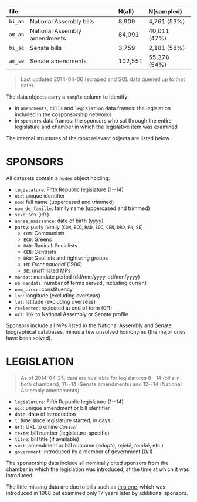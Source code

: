 
| file    |                              | N(all)  | N(sampled)   |
|:--------|:-----------------------------|:--------|:-------------|
| `bi_an` | National Assembly bills      | 8,909   | 4,761 (53%)  |
| `am_an` | National Assembly amendments | 84,091  | 40,011 (47%) |
| `bi_se` | Senate bills                 | 3,759   | 2,181 (58%)  |
| `am_se` | Senate amendments            | 102,551 | 55,378 (54%) |

> Last updated 2014-04-06 (scraped and SQL data queried up to that date).

The data objects carry a `sample` column to identify:

* in `amendments`, `bills` and `legislation` data frames: the legislation included in the cosponsorship networks
* in `sponsors` data frames: the sponsors who sat through the entire legislature and chamber in which the legislative item was examined

The internal structures of the most relevant objects are listed below.

# SPONSORS

All datasets contain a `nodes` object holding:

* `legislature`: Fifth Republic legislature (1--14)
* `uid`: unique identifier
* `nom`: full name (uppercased and trimmed)
* `nom_de_famille`: family name (uppercased and trimmed)
* `sexe`: sex (`H`/`F`)
* `annee_naissance`: date of birth (yyyy)
* `party`: party family (`COM`, `ECO`, `RAD`, `SOC`, `CEN`, `DRO`, `FN`, `SE`)
	* `COM`: Communists
	* `ECO`: Greens
	* `RAD`: Radical-Socialists
	* `CEN`: Centrists
	* `DRO`: Gaullists and rightwing groups
	* `FN`: _Front national_ (1986)
	* `SE`: unaffiliated MPs
* `mandat`: mandate period (dd/mm/yyyy-dd/mm/yyyy)
* `nb_mandats`: number of terms served, including current
* `nom_circo`: constituency
* `lon`: longitude (excluding overseas)
* `lat`: latitude (excluding overseas)
* `reelected`: reelected at end of term (0/1)
* `url`: link to National Assembly or Senate profile

Sponsors include all MPs listed in the National Assembly and Senate biographical databases, minus a few unsolved homonyms (the major ones have been solved).

# LEGISLATION

> As of 2014-04-25, data are available for legislatures 8--14 (bills in both chambers), 11--14 (Senate amendments) and 12--14 (National Assembly amendments).

* `legislature`: Fifth Republic legislature (1--14)
* `uid`: unique amendment or bill identifier
* `date`: date of introduction
* `t`: time since legislature started, in days
* `url`: URL to online _dossier_
* `texte`: bill number (legislature-specific)
* `titre`: bill title (if available)
* `sort`: amendment or bill outcome (_adopté_, _rejeté_, _tombé_, etc.)
* `government`: introduced by a member of government (0/1)
 
The sponsorship data include all nominally cited sponsors from the chamber in which the legislation was introduced, at the time at which it was introduced.

The little missing data are due to bills such as [this one](http://www.assemblee-nationale.fr/9/dossiers/880111.asp), which was introduced in 1988 but examined only 17 years later by additional sponsors.
